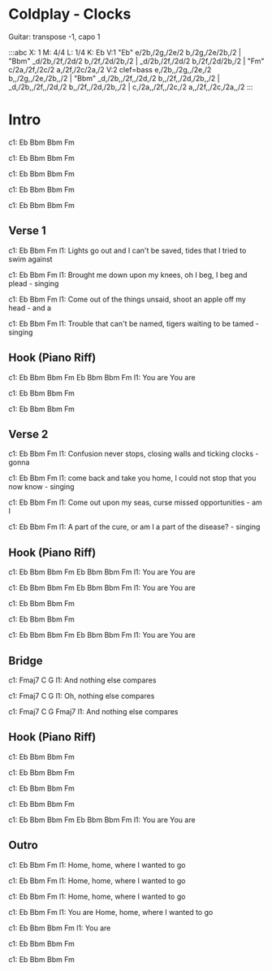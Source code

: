 # Coldplay - Clocks

Guitar: transpose -1, capo 1

:::abc
X: 1
M: 4/4
L: 1/4
K: Eb
V:1
"Eb" e/2b,/2g,/2e/2 b,/2g,/2e/2b,/2 | "Bbm" _d/2b,/2f,/2d/2 b,/2f,/2d/2b,/2 | _d/2b,/2f,/2d/2 b,/2f,/2d/2b,/2 | "Fm" c/2a,/2f,/2c/2 a,/2f,/2c/2a,/2
V:2 clef=bass
e,/2b,,/2g,,/2e,/2 b,,/2g,,/2e,/2b,,/2 | "Bbm" _d,/2b,,/2f,,/2d,/2 b,,/2f,,/2d,/2b,,/2 | _d,/2b,,/2f,,/2d,/2 b,,/2f,,/2d,/2b,,/2 | c,/2a,,/2f,,/2c,/2 a,,/2f,,/2c,/2a,,/2
:::

# Intro
c1: Eb  Bbm  Bbm  Fm

c1: Eb  Bbm  Bbm  Fm

c1: Eb  Bbm  Bbm  Fm

c1: Eb  Bbm  Bbm  Fm

c1: Eb  Bbm  Bbm  Fm

## Verse 1
c1: Eb                   Bbm                                    Fm
l1: Lights go out and I can't be saved, tides that I tried to swim against

c1: Eb                Bbm                        Fm
l1: Brought me down upon my knees, oh I beg, I beg and plead - singing

c1: Eb                 Bbm                            Fm
l1:   Come out of the things unsaid, shoot an apple off my head - and a

c1: Eb              Bbm                             Fm
l1:   Trouble that can't be named, tigers waiting to be tamed - singing

## Hook (Piano Riff)
c1: Eb      Bbm      Bbm      Fm      Eb      Bbm      Bbm      Fm
l1:      You              are           You              are

c1: Eb  Bbm  Bbm  Fm

c1: Eb  Bbm  Bbm  Fm

## Verse 2
c1: Eb         Bbm                             Fm
l1: Confusion never stops, closing walls and ticking clocks - gonna

c1: Eb               Bbm                                   Fm
l1:   come back and take you home, I could not stop that you now know - singing

c1: Eb           Bbm                             Fm
l1:   Come out upon my seas, curse missed opportunities - am I

c1: Eb        Bbm                             Fm
l1:   A part of the cure, or am I a part of the disease? - singing

## Hook (Piano Riff)
c1: Eb      Bbm      Bbm      Fm      Eb      Bbm      Bbm      Fm
l1:      You              are           You              are

c1: Eb      Bbm      Bbm      Fm      Eb      Bbm      Bbm      Fm
l1:      You              are           You              are

c1: Eb  Bbm  Bbm  Fm

c1: Eb  Bbm  Bbm  Fm

c1: Eb      Bbm      Bbm      Fm      Eb      Bbm      Bbm      Fm
l1:      You              are           You              are

## Bridge
c1: Fmaj7                  C     G
l1:       And nothing else compares

c1: Fmaj7                  C     G
l1:       Oh, nothing else compares

c1: Fmaj7                  C     G    Fmaj7
l1:       And nothing else compares

## Hook (Piano Riff)
c1: Eb  Bbm  Bbm  Fm

c1: Eb  Bbm  Bbm  Fm

c1: Eb  Bbm  Bbm  Fm

c1: Eb  Bbm  Bbm  Fm

c1: Eb      Bbm      Bbm      Fm      Eb      Bbm      Bbm      Fm
l1:      You              are           You              are

## Outro
c1: Eb      Bbm                     Fm
l1: Home, home, where I wanted to go

c1: Eb     Bbm                      Fm
l1: Home, home, where I wanted to go

c1: Eb      Bbm                     Fm
l1: Home, home, where I wanted to go

c1:           Eb     Bbm                      Fm
l1: You   are Home, home, where I wanted to go

c1: Eb  Bbm  Bbm  Fm
l1:    You  are

c1: Eb  Bbm  Bbm  Fm

c1: Eb  Bbm  Bbm  Fm
